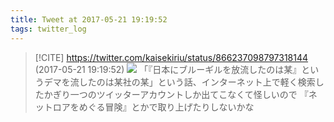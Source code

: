 ```yaml
---
title: Tweet at 2017-05-21 19:19:52
tags: twitter_log
---
```


> [!CITE] https://twitter.com/kaisekiriu/status/866237098797318144 (2017-05-21 19:19:52)
> ![](https://twitter.com/kaisekiriu/status/866237098797318144)
> 「『日本にブルーギルを放流したのは某』というデマを流したのは某社の某」という話、インターネット上で軽く検索したかぎり一つのツイッターアカウントしか出てこなくて怪しいので
> 『ネットロアをめぐる冒険』とかで取り上げたりしないかな
